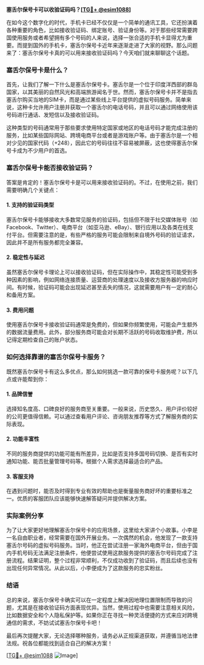 **塞舌尔保号卡可以收验证码吗？[[TG💪+ @esim1088](https://t.me/s/esim1088)]**

在如今这个数字化的时代，手机卡已经不仅仅是一个简单的通讯工具，它还扮演着各种重要的角色，比如接收验证码、绑定账号、验证身份等。对于那些经常需要跨国使用服务或者希望拥有多个号码的人来说，选择一张合适的手机卡显得尤为重要。而提到国外的手机卡，塞舌尔保号卡近年来逐渐走进了大家的视野。那么问题来了：塞舌尔保号卡真的可以用来接收验证码吗？今天咱们就来聊聊这个话题。

### 塞舌尔保号卡是什么？

首先，让我们了解一下什么是塞舌尔保号卡。塞舌尔是一个位于印度洋西部的群岛国家，以其美丽的自然风光和高端旅游闻名于世。然而，塞舌尔保号卡并不是指去塞舌尔购买当地的SIM卡，而是通过某些线上平台提供的虚拟号码服务。简单来说，这种卡允许用户注册并获取一个塞舌尔的电话号码，并且可以通过网络使用该号码进行通话、发短信以及接收验证码。

这种类型的号码通常用于那些要求使用特定国家或地区的电话号码才能完成注册的服务，比如某些国际网站、跨境电商平台或者是游戏账户等。由于塞舌尔是一个相对少见的国家代码（+248），因此它的号码往往不容易被屏蔽，这也使得塞舌尔保号卡成为不少用户的首选。

### 塞舌尔保号卡能否接收验证码？

答案是肯定的！塞舌尔保号卡是可以用来接收验证码的。不过，在使用之前，我们需要明确几个关键点：

#### 1. **支持的验证码类型**
   塞舌尔保号卡能够接收大多数常见服务的验证码，包括但不限于社交媒体账号（如Facebook、Twitter）、电商平台（如亚马逊、eBay）、银行应用以及各类在线支付平台。但需要注意的是，有些严格的服务可能会限制来自境外号码的验证请求，因此并不是所有服务都完全兼容。

#### 2. **稳定性与延迟**
   虽然塞舌尔保号卡理论上可以接收验证码，但在实际操作中，其稳定性可能受到多种因素的影响，例如网络连接质量、运营商的处理速度以及接收方服务器的响应时间。有时候，验证码可能会出现延迟甚至丢失的情况，这就需要用户有一定的耐心和备用方案。

#### 3. **费用问题**
   使用塞舌尔保号卡接收验证码通常是免费的，但如果你频繁使用，可能会产生额外的数据流量费用。此外，部分服务商可能会对长期不活跃的号码收取维护费，所以记得定期检查自己的账户状态。

### 如何选择靠谱的塞舌尔保号卡服务？

既然塞舌尔保号卡有这么多优点，那么如何挑选一款可靠的保号卡服务呢？以下几点或许能帮到你：

#### 1. **品牌信誉**
   选择知名度高、口碑良好的服务商至关重要。一般来说，历史悠久、用户评价较好的公司更值得信赖。可以通过查看用户评论、咨询朋友推荐等方式了解服务商的实际表现。

#### 2. **功能丰富性**
   不同的服务商提供的功能可能有所差异，比如是否支持多国号码切换、是否有实时通知功能、能否批量管理号码等。根据个人需求选择最适合的产品。

#### 3. **客服支持**
   在遇到问题时，能否及时得到专业有效的帮助也是衡量服务商好坏的重要标准之一。优质的客服团队应该能够快速解答疑问并提供解决方案。

### 实际案例分享

为了让大家更好地理解塞舌尔保号卡的应用场景，这里给大家讲个小故事。小李是一名自由职业者，经常需要在国外开展业务。一次偶然的机会，他发现了一款支持塞舌尔号码的虚拟号码服务。当时，他正在尝试注册一家海外电商平台，但由于国内手机号码无法满足注册条件，他便尝试使用这款服务提供的塞舌尔号码完成了注册流程。结果证明，整个过程非常顺利，不仅成功收到了验证码，而且后续也没有出现任何异常情况。从此以后，小李便成为了这款服务的忠实粉丝。

### 结语

总的来说，塞舌尔保号卡确实可以在一定程度上解决因地理位置限制而导致的问题，尤其是在接收验证码方面表现优异。当然，使用过程中也需要注意相关风险，比如数据安全和个人隐私保护等。如果你正在寻找一种灵活便捷的方式来应对跨境通信的需求，不妨试试塞舌尔保号卡吧！

最后再次提醒大家，无论选择哪种服务，请务必从正规渠道获取，并遵循当地法律法规。祝各位都能找到适合自己的解决方案！

[[TG💪+ @esim1088](https://t.me/s/esim1088) ![Image](https://i.postimg.cc/4NQfJmqS/Snipaste-2025-05-13-00-14-12.png)]